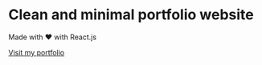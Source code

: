 # Clean and minimal portfolio website

Made with ❤️ with React.js

[Visit my portfolio](https://akash-kamat.github.io)
